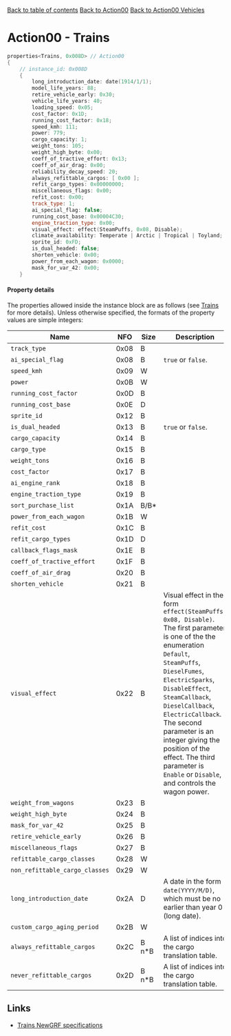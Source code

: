 [Back to table of contents](../index.md)
[Back to Action00](../actions/action00.md)
[Back to Action00 Vehicles](../actions/action00_vehicles.md)

# Action00 - Trains

```c++
properties<Trains, 0x008D> // Action00
{
    // instance_id: 0x008D
    {
        long_introduction_date: date(1914/1/1);
        model_life_years: 88;
        retire_vehicle_early: 0x30;
        vehicle_life_years: 40;
        loading_speed: 0x05;
        cost_factor: 0x1D;
        running_cost_factor: 0x18;
        speed_kmh: 111;
        power: 779;
        cargo_capacity: 1;
        weight_tons: 105;
        weight_high_byte: 0x00;
        coeff_of_tractive_effort: 0x13;
        coeff_of_air_drag: 0x00;
        reliability_decay_speed: 20;
        always_refittable_cargos: [ 0x00 ];
        refit_cargo_types: 0x00000000;
        miscellaneous_flags: 0x00;
        refit_cost: 0x00;
        track_type: 1;
        ai_special_flag: false;
        running_cost_base: 0x00004C30;
        engine_traction_type: 0x00;
        visual_effect: effect(SteamPuffs, 0x08, Disable);
        climate_availability: Temperate | Arctic | Tropical | Toyland;
        sprite_id: 0xFD;
        is_dual_headed: false;
        shorten_vehicle: 0x00;
        power_from_each_wagon: 0x0000;
        mask_for_var_42: 0x00;
    }
```

#### Property details

The properties allowed inside the instance block are as follows (see [Trains](https://newgrf-specs.tt-wiki.net/wiki/Action0/Vehicles/Trains) for more details). Unless otherwise specified, the formats of the property values are simple integers:

| Name | NFO | Size | Description |
|-|-|-|-|
| `track_type`                   | 0x08 | B     |  |
| `ai_special_flag`              | 0x08 | B     | `true` or `false`. |
| `speed_kmh`                    | 0x09 | W     |  |
| `power`                        | 0x0B | W     |  |
| `running_cost_factor`          | 0x0D | B     |  |
| `running_cost_base`            | 0x0E | D     |  |
| `sprite_id`                    | 0x12 | B     |  |
| `is_dual_headed`               | 0x13 | B     | `true` or `false`. |
| `cargo_capacity`               | 0x14 | B     |  |
| `cargo_type`                   | 0x15 | B     |  |
| `weight_tons`                  | 0x16 | B     |  |
| `cost_factor`                  | 0x17 | B     |  |
| `ai_engine_rank`               | 0x18 | B     |  |
| `engine_traction_type`         | 0x19 | B     |  |
| `sort_purchase_list`           | 0x1A | B/B*  |  |
| `power_from_each_wagon`        | 0x1B | W     |  |
| `refit_cost`                   | 0x1C | B     |  |
| `refit_cargo_types`            | 0x1D | D     |  |
| `callback_flags_mask`          | 0x1E | B     |  |
| `coeff_of_tractive_effort`     | 0x1F | B     |  |
| `coeff_of_air_drag`            | 0x20 | B     |  |
| `shorten_vehicle`              | 0x21 | B     |  |
| `visual_effect`                | 0x22 | B     | Visual effect in the form `effect(SteamPuffs, 0x08, Disable)`. The first parameter is one of the the enumeration `Default`, `SteamPuffs`, `DieselFumes`, `ElectricSparks`, `DisableEffect`, `SteamCallback`, `DieselCallback`, `ElectricCallback`. The second parameter is an integer giving the position of the effect. The third parameter is `Enable` or `Disable`, and controls the wagon power. |
| `weight_from_wagons`           | 0x23 | B     |  |
| `weight_high_byte`             | 0x24 | B     |  |
| `mask_for_var_42`              | 0x25 | B     |  |
| `retire_vehicle_early`         | 0x26 | B     |  |
| `miscellaneous_flags`          | 0x27 | B     |  |
| `refittable_cargo_classes`     | 0x28 | W     |  |
| `non_refittable_cargo_classes` | 0x29 | W     |  |
| `long_introduction_date`       | 0x2A | D     | A date in the form `date(YYYY/M/D)`, which must be no earlier than year 0 (long date). |
| `custom_cargo_aging_period`    | 0x2B | W     |  |
| `always_refittable_cargos`     | 0x2C | B n*B | A list of indices into the cargo translation table. |
| `never_refittable_cargos`      | 0x2D | B n*B | A list of indices into the cargo translation table. |

## Links

- [Trains NewGRF specifications](https://newgrf-specs.tt-wiki.net/wiki/Action0/Vehicles/Trains)          
